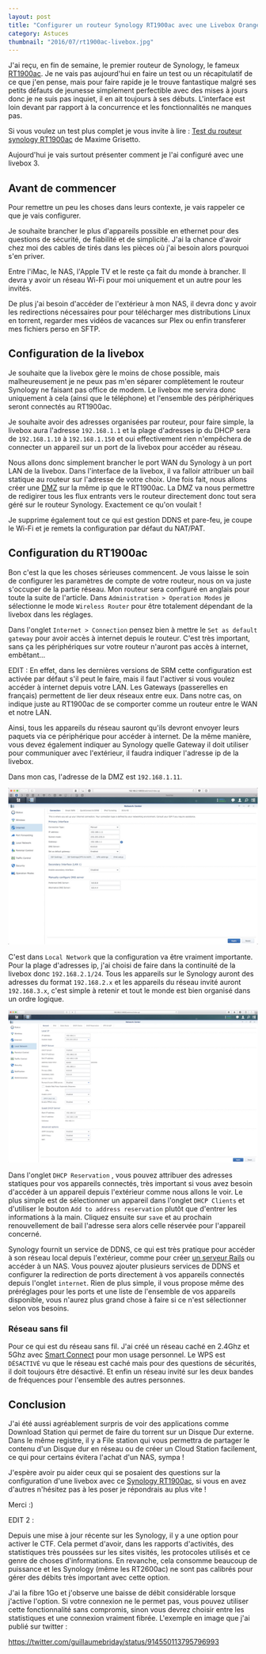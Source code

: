```yaml
---
layout: post
title: "Configurer un routeur Synology RT1900ac avec une Livebox Orange"
category: Astuces
thumbnail: "2016/07/rt1900ac-livebox.jpg"
---
```

J'ai reçu, en fin de semaine, le premier routeur de Synology, le fameux [RT1900ac](https://amzn.to/2a96R85). Je ne vais pas aujourd'hui en faire un test ou un récapitulatif de ce que j'en pense, mais pour faire rapide je le trouve fantastique malgré ses petits défauts de jeunesse simplement perfectible avec des mises à jours donc je ne suis pas inquiet, il en ait toujours à ses débuts. L'interface est loin devant par rapport à la concurrence et les fonctionnalités ne manques pas.

Si vous voulez un test plus complet je vous invite à lire : [Test du routeur synology RT1900ac](https://b0b.fr/2016/02/16/test-du-routeur-synology-rt1900ac/) de Maxime Grisetto.

Aujourd'hui je vais surtout présenter comment je l'ai configuré avec une livebox 3.

## Avant de commencer

Pour remettre un peu les choses dans leurs contexte, je vais rappeler ce que je vais configurer.

Je souhaite brancher le plus d'appareils possible en ethernet pour des questions de sécurité, de fiabilité et de simplicité. J'ai la chance d'avoir chez moi des cables de tirés dans les pièces où j'ai besoin alors pourquoi s'en priver.

Entre l'iMac, le NAS, l'Apple TV et le reste ça fait du monde à brancher. Il devra y avoir un réseau Wi-Fi pour moi uniquement et un autre pour les invités.

De plus j'ai besoin d'accéder de l'extérieur à mon NAS, il devra donc y avoir les redirections nécessaires pour pour télécharger mes distributions Linux en torrent, regarder mes vidéos de vacances sur Plex ou enfin transferer mes fichiers perso en SFTP.

## Configuration de la livebox

Je souhaite que la livebox gère le moins de chose possible, mais malheureusement je ne peux pas m'en séparer complètement le routeur Synology ne faisant pas office de modem. Le livebox me servira donc uniquement à cela (ainsi que le téléphone) et l'ensemble des périphériques seront connectés au RT1900ac.

Je souhaite avoir des adresses organisées par routeur, pour faire simple, la livebox aura l'adresse `192.168.1.1` et la plage d'adresses ip du DHCP sera de `192.168.1.10` à `192.168.1.150` et oui effectivement rien n'empêchera de connecter un appareil sur un port de la livebox pour accéder au réseau.

Nous allons donc simplement brancher le port WAN du Synology à un port LAN de la livebox. Dans l'interface de la livebox, il va falloir attribuer un bail statique au routeur sur l'adresse de votre choix. Une fois fait, nous allons créer une [DMZ](https://fr.wikipedia.org/wiki/Zone_d%C3%A9militaris%C3%A9e_(informatique)) sur la même ip que le RT1900ac. La DMZ va nous permettre de redigirer tous les flux entrants vers le routeur directement donc tout sera géré sur le routeur Synology. Exactement ce qu'on voulait !

Je supprime également tout ce qui est gestion DDNS et pare-feu, je coupe le Wi-Fi et je remets la configuration par défaut du NAT/PAT.

## Configuration du RT1900ac

Bon c'est la que les choses sérieuses commencent. Je vous laisse le soin de configurer les paramètres de compte de votre routeur, nous on va juste s'occuper de la partie réseau. Mon routeur sera configuré en anglais pour toute la suite de l'article. Dans `Administration > Operation Modes` je sélectionne le mode `Wireless Router` pour être totalement dépendant de la livebox dans les réglages.

Dans l'onglet `Internet > Connection` pensez bien à mettre le `Set as default gateway` pour avoir accès à internet depuis le routeur. C'est très important, sans ça les périphériques sur votre routeur n'auront pas accès à internet, embêtant...

EDIT : En effet, dans les dernières versions de SRM cette configuration est activée par défaut s'il peut le faire, mais il faut l'activer si vous voulez accéder à internet depuis votre LAN. Les Gateways (passerelles en français) permettent de lier deux réseaux entre eux. Dans notre cas, on indique juste au RT1900ac de se comporter comme un routeur entre le WAN et notre LAN.

Ainsi, tous les appareils du réseau sauront qu'ils devront envoyer leurs paquets via ce périphérique pour accéder à internet. De la même manière, vous devez également indiquer au Synology quelle Gateway il doit utiliser pour communiquer avec l'extérieur, il faudra indiquer l'adresse ip de la livebox.

Dans mon cas, l'adresse de la DMZ est `192.168.1.11`.

![Onglet internet du centre de contrôle du SRM](internet-rt1900ac.jpg)

C'est dans `Local Network` que la configuration va être vraiment importante. Pour la plage d'adresses ip, j'ai choisi de faire dans la continuité de la livebox donc `192.168.2.1/24`. Tous les appareils sur le Synology auront des adresses du format `192.168.2.x` et les appareils du réseau invité auront `192.168.3.x`, c'est simple à retenir et tout le monde est bien organisé dans un ordre logique.

![Réseau local du centre de contrôle de SRM](local-network-rt1900ac.jpg)

Dans l'onglet `DHCP Reservation` , vous pouvez attribuer des adresses statiques pour vos appareils connectés, très important si vous avez besoin d'accéder à un appareil depuis l'extérieur comme nous allons le voir. Le plus simple est de sélectionner un appareil dans l'onglet `DHCP Clients` et d'utiliser le bouton `Add to address reservation` plutôt que d'entrer les informations à la main. Cliquez ensuite sur `save` et au prochain renouvellement de bail l'adresse sera alors celle réservée pour l'appareil concerné.

Synology fournit un service de DDNS, ce qui est très pratique pour accéder à son réseau local depuis l'extérieur, comme pour créer [un serveur Rails](ruby-on-rails-installation-sur-un-nas-synology-avec-docker) ou accéder à un NAS. Vous pouvez ajouter plusieurs services de DDNS et configurer la redirection de ports directement à vos appareils connectés depuis l'onglet `internet`. Rien de plus simple, il vous propose même des préréglages pour les ports et une liste de l'ensemble de vos appareils disponible, vous n'aurez plus grand chose à faire si ce n'est sélectionner selon vos besoins.

### Réseau sans fil

Pour ce qui est du réseau sans fil. J'ai créé un réseau caché en 2.4Ghz et 5Ghz avec [Smart Connect](https://www.synology.com/en-us/products/RT1900ac) pour mon usage personnel. Le WPS est `DÉSACTIVÉ` vu que le réseau est caché mais pour des questions de sécurités, il doit toujours être désactivé. Et enfin un réseau invité sur les deux bandes de fréquences pour l'ensemble des autres personnes.

## Conclusion

J'ai été aussi agréablement surpris de voir des applications comme Download Station qui permet de faire du torrent sur un Disque Dur externe. Dans le même registre, il y a File station qui vous permettra de partager le contenu d'un Disque dur en réseau ou de créer un Cloud Station facilement, ce qui pour certains évitera l'achat d'un NAS, sympa !

J'espère avoir pu aider ceux qui se posaient des questions sur la configuration d'une livebox avec ce [Synology RT1900ac](https://amzn.to/2a96R85), si vous en avez d'autres n'hésitez pas à les poser je répondrais au plus vite !

Merci :)

EDIT 2 :

Depuis une mise à jour récente sur les Synology, il y a une option pour activer le CTF. Cela permet d'avoir, dans les rapports d'activités, des statistiques très poussées sur les sites visités, les protocoles utilisés et ce genre de choses d'informations. En revanche, cela consomme beaucoup de puissance et les Synology (même les RT2600ac) ne sont pas calibrés pour gérer des débits très important avec cette option.

J'ai la fibre 1Go et j'observe une baisse de débit considérable lorsque j'active l'option. Si votre connexion ne le permet pas, vous pouvez utiliser cette fonctionnalité sans compromis, sinon vous devrez choisir entre les statistiques et une connexion vraiment fibrée. L'exemple en image que j'ai publié sur twitter :

https://twitter.com/guillaumebriday/status/914550113795796993
